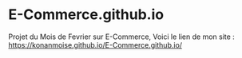 # E-Commerce.github.io
Projet du Mois de Fevrier sur E-Commerce,
Voici le lien de mon site : https://konanmoise.github.io/E-Commerce.github.io/
